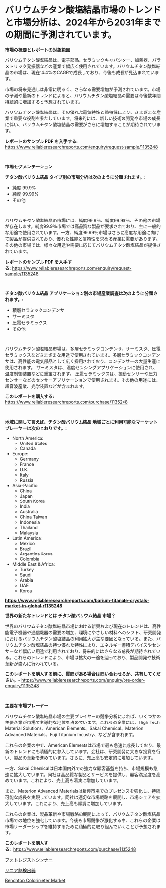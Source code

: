 <p><h1>バリウムチタン酸塩結晶市場のトレンドと市場分析は、2024年から2031年までの期間に予測されています。</h1></p><p><strong>市場の概要とレポートの対象範囲</strong></p>
<p><p>バリウムチタン酸塩結晶は、電子部品、セラミックキャパシター、加熱器、パラメトリック発振器などの産業で幅広く使用されています。バリウムチタン酸塩結晶の市場は、現在14.4%のCAGRで成長しており、今後も成長が見込まれています。</p><p>市場の将来見通しは非常に明るく、さらなる需要増加が予測されています。市場の予測や最新のトレンドによると、バリウムチタン酸塩結晶の需要は今後数年間持続的に増加すると予想されています。</p><p>バリウムチタン酸塩結晶は、その優れた電気特性と熱特性により、さまざまな産業で重要な役割を果たしています。将来的には、新しい技術の開発や市場の成長に伴い、バリウムチタン酸塩結晶の需要がさらに増加することが期待されています。</p></p>
<p><strong>レポートのサンプル PDF を入手する:</strong> <a href="https://www.reliableresearchreports.com/enquiry/request-sample/1135248">https://www.reliableresearchreports.com/enquiry/request-sample/1135248</a></p>
<p>&nbsp;</p>
<p><strong>市場セグメンテーション</strong></p>
<p><strong>チタン酸バリウム結晶 タイプ別の市場分析は次のように分類されます。:</strong></p>
<p><ul><li>純度 99.9%</li><li>純度 99.99%</li><li>その他</li></ul></p>
<p>&nbsp;</p>
<p><p>バリウムチタン酸塩結晶の市場には、純度99.9％、純度99.99％、その他の市場が存在します。純度99.9％市場では高品質な製品が要求されており、主に一般的な用途で使用されています。一方、純度99.99％市場はさらに高度な用途に向けて製品が提供されており、優れた性能と信頼性を求める産業に需要があります。その他の市場では、様々な用途や需要に応じてバリウムチタン酸塩結晶が提供されています。</p></p>
<p><strong>レポートのサンプル PDF を入手する:</strong>&nbsp;<a href="https://www.reliableresearchreports.com/enquiry/request-sample/1135248">https://www.reliableresearchreports.com/enquiry/request-sample/1135248</a></p>
<p>&nbsp;</p>
<p><strong> チタン酸バリウム結晶 アプリケーション別の市場産業調査は次のように分類されます。:</strong></p>
<p><ul><li>積層セラミックコンデンサ</li><li>サーミスタ</li><li>圧電セラミックス</li><li>その他</li></ul></p>
<p>&nbsp;</p>
<p><p>バリウムチタン酸塩結晶市場は、多層セラミックコンデンサ、サーミスタ、圧電セラミックスなどさまざまな用途で使用されています。多層セラミックコンデンサは、高性能の電気部品として広く採用されており、コンデンサーの大量生産に使用されます。 サーミスタは、温度センシングアプリケーションに使用され、温度制御装置などに重宝されます。 圧電セラミックスは、振動センサーや圧力センサーなどのセンサーアプリケーションで使用されます。その他の用途には、超音波産業、光学装置などが含まれます。</p></p>
<p><strong>このレポートを購入する:</strong>&nbsp; <a href="https://www.reliableresearchreports.com/purchase/1135248">https://www.reliableresearchreports.com/purchase/1135248</a></p>
<p>&nbsp;</p>
<p><strong>地域に関して言えば、チタン酸バリウム結晶 地域ごとに利用可能なマーケットプレーヤーは次のとおりです。:</strong></p>
<p><ul>
    <li>
        North America:
        <ul>
            <li>United States</li>
            <li>Canada</li>
        </ul>
    </li>
    <li>
        Europe:
        <ul>
            <li>Germany</li>
            <li>France</li>
            <li>U.K.</li>
            <li>Italy</li>
            <li>Russia</li>
        </ul>
    </li>
    <li>
        Asia-Pacific:
        <ul>
            <li>China</li>
            <li>Japan</li>
            <li>South Korea</li>
            <li>India</li>
            <li>Australia</li>
            <li>China Taiwan</li>
            <li>Indonesia</li>
            <li>Thailand</li>
            <li>Malaysia</li>
        </ul>
    </li>
    <li>
        Latin America:
        <ul>
            <li>Mexico</li>
            <li>Brazil</li>
            <li>Argentina Korea</li>
            <li>Colombia</li>
        </ul>
    </li>
    <li>
        Middle East & Africa:
        <ul>
            <li>Turkey</li>
            <li>Saudi</li>
            <li>Arabia</li>
            <li>UAE</li>
            <li>Korea</li>
        </ul>
    </li>
    </ul></p>
<p><strong><a href="https://www.reliableresearchreports.com/barium-titanate-crystals-market-in-global-r1135248">https://www.reliableresearchreports.com/barium-titanate-crystals-market-in-global-r1135248</a></strong>&nbsp;</p>
<p><strong>世界の新たなトレンドとは チタン酸バリウム結晶 市場？</strong></p>
<p><p>世界のバリウムチタン酸塩結晶市場における新興および現在のトレンドは、高性能電子機器や通信機器の需要の増加、環境にやさしい材料へのシフト、研究開発におけるバリウムチタン酸塩結晶の利用拡大が主な要因となっている。また、バリウムチタン酸塩結晶の持つ優れた特性により、エネルギー蓄積デバイスやセンサーなど幅広い用途で利用されており、将来的にはさらなる成長が期待されている。これらのトレンドにより、市場は拡大の一途を辿っており、製品開発や技術革新が盛んに行われている。</p></p>
<p><strong>このレポートを購入する前に、質問がある場合は問い合わせるか、共有してください。</strong>- <a href="https://www.reliableresearchreports.com/enquiry/pre-order-enquiry/1135248">https://www.reliableresearchreports.com/enquiry/pre-order-enquiry/1135248</a></p>
<p>&nbsp;</p>
<p><strong>主要な市場プレーヤー</strong></p>
<p><p>バリウムチタン酸塩結晶市場の主要プレイヤーの競争分析によれば、いくつかの主要企業が市場で主導的な地位を占めています。これらの企業には、High Tech Material Solutions、American Elements、Sakai Chemical、Materion Advanced Materials、Fuji Titanium Industry、などが含まれます。</p><p>これらの企業の中で、American Elementsは市場で最も急速に成長しており、最新のトレンドにも積極的に参入しています。会社は、研究開発に大きな投資を行い、製品の革新を進めています。さらに、売上高も安定的に増加しています。</p><p>一方、Sakai Chemicalは日本国内外での強力な顧客基盤を持ち、市場規模も急速に拡大しています。同社は高品質な製品とサービスを提供し、顧客満足度を高めています。これにより、売上高も着実に増加しています。</p><p>また、Materion Advanced Materialsは新興市場でのプレゼンスを強化し、持続可能な成長を実現しています。同社は適切な市場戦略を展開し、市場シェアを拡大しています。これにより、売上高も順調に増加しています。</p><p>これらの企業は、製品革新や市場戦略の展開によって、バリウムチタン酸塩結晶市場での地位を強化しています。今後も市場競争が激化する中、これらの企業は市場リーダーシップを維持するために積極的に取り組んでいくことが予想されます。</p></p>
<p><strong>このレポートを購入する:</strong>&nbsp;&nbsp;<a href="https://www.reliableresearchreports.com/purchase/1135248">https://www.reliableresearchreports.com/purchase/1135248</a></p>
<p><p><a href="https://github.com/LeanneBruen2023/Market-Research-Report-List-1/blob/main/295830826330.md">フォトレジストシンナー</a></p><p><a href="https://github.com/zekaoe592392/Market-Research-Report-List-1/blob/main/435471126331.md">リニア熱検出器</a></p><p><a href="https://view.publitas.com/reportprime-1/benchtop-colorimeter-market-report-reveals-the-latest-trends-and-growth-opportunities-of-this-market/">Benchtop Colorimeter Market</a></p></p>